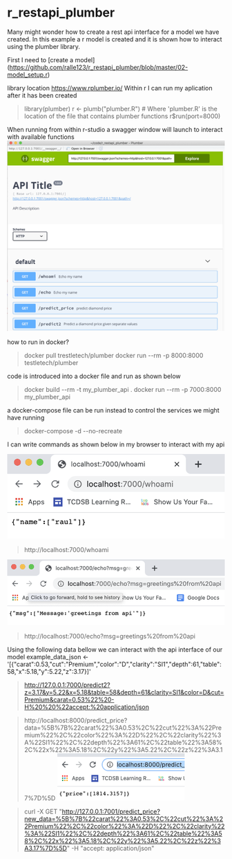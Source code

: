 # r_restapi_plumber
Many might wonder how to create a rest api interface for a model we have created. In this example a r model is created and it is shown how to interact 
using the plumber library.

First I need to [create a model] (https://github.com/ralle123/r_restapi_plumber/blob/master/02-model_setup.r)

library location https://www.rplumber.io/
Within r I can run my aplication  after it has been created
> library(plumber)
> r <- plumb("plumber.R")  # Where 'plumber.R' is the location of the file that contains plumber functions
> r$run(port=8000)

When running from within r-studio a swagger window will launch to interact with available functions
![swagger interface](https://github.com/ralle123/r_restapi_plumber/blob/master/images/swagger_interface.png)

how to run in docker?
> docker pull trestletech/plumber
> docker run --rm -p 8000:8000 testletech/plumber

code is introduced into a docker file and run as shown below
> docker build --rm -t my_plumber_api .
> docker run --rm -p 7000:8000 my_plumber_api

a docker-compose file can be run instead to control the services we might have running
> docker-compose -d --no-recreate

I can write commands as shown below in my browser to interact with my api

![whoami result](https://github.com/ralle123/r_restapi_plumber/blob/master/images/whoami_result.png)
> http://localhost:7000/whoami

![msg result](https://github.com/ralle123/r_restapi_plumber/blob/master/images/msg_result.png)
> http://localhost:7000/echo?msg=greetings%20from%20api

Using the following data bellow we can interact with the api interface of our model
example_data_json <- '[{"carat":0.53,"cut":"Premium","color":"D","clarity":"SI1","depth":61,"table":58,"x":5.18,"y":5.22,"z":3.17}]'
>http://127.0.0.1:7000/predict2?z=3.17&y=5.22&x=5.18&table=58&depth=61&clarity=SI1&color=D&cut=Premium&carat=0.53%22%20-H%20%20%22accept:%20application/json

> http://localhost:8000/predict_price?data=%5B%7B%22carat%22%3A0.53%2C%22cut%22%3A%22Premium%22%2C%22color%22%3A%22D%22%2C%22clarity%22%3A%22SI1%22%2C%22depth%22%3A61%2C%22table%22%3A58%2C%22x%22%3A5.18%2C%22y%22%3A5.22%2C%22z%22%3A3.17%7D%5D
![predict_price result](https://github.com/ralle123/r_restapi_plumber/blob/master/images/predict_price_output.png)

>curl -X GET "http://127.0.0.1:7001/predict_price?new_data=%5B%7B%22carat%22%3A0.53%2C%22cut%22%3A%22Premium%22%2C%22color%22%3A%22D%22%2C%22clarity%22%3A%22SI1%22%2C%22depth%22%3A61%2C%22table%22%3A58%2C%22x%22%3A5.18%2C%22y%22%3A5.22%2C%22z%22%3A3.17%7D%5D" -H  "accept: application/json"